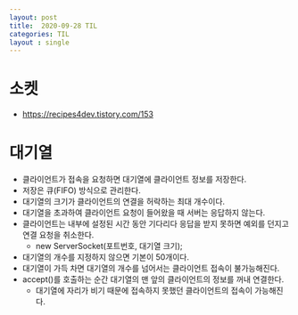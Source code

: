 ```yaml
---
layout: post
title:  2020-09-28 TIL
categories: TIL
layout : single
---
```


# 소켓
- https://recipes4dev.tistory.com/153

# 대기열
- 클라이언트가 접속을 요청하면 대기열에 클라이언트 정보를 저장한다.
- 저장은 큐(FIFO) 방식으로 관리한다.
- 대기열의 크기가 클라이언트의 연결을 허락하는 최대 개수이다.
- 대기열을 초과하여 클라이언트 요청이 들어왔을 때 서버는 응답하지 않는다.
- 클라이언트는 내부에 설정된 시간 동안 기다리다 응답을 받지 못하면 예외를 던지고 연결 요청을 취소한다.
    - new ServerSocket(포트번호, 대기열 크기);
- 대기열의 개수를 지정하지 않으면 기본이 50개이다.
- 대기열이 가득 차면 대기열의 개수를 넘어서는 클라이언트 접속이 불가능해진다.
- accept()를 호출하는 순간 대기열의 맨 앞의 클라이언트의 정보를 꺼내 연결한다.
    - 대기열에 자리가 비기 때문에 접속하지 못했던 클라이언트의 접속이 가능해진다.
